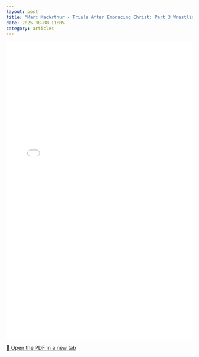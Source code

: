 ```yaml
---
layout: post
title: "Marc MacArthur - Trials After Embracing Christ: Part 3 Wrestling with Our Sinful Nature"
date: 2025-08-08 11:05
category: articles
---
```


<iframe 
    src="{{ '/assets/articles/Marc-MacArthur/Marc-MacArthur-Trials-After-Embracing-Christ-Part-3-Wrestling-with-Our-Sinful-Nature.pdf' | relative_url }}" 
    width="100%" 
    height="800px" 
    style="border: none;">
</iframe>

<p>
    <a href="{{ '/assets/articles/Marc-MacArthur/Marc-MacArthur-Trials-After-Embracing-Christ-Part-3-Wrestling-with-Our-Sinful-Nature.pdf' | relative_url }}" target="_blank">
        📄 Open the PDF in a new tab
    </a>
</p>
